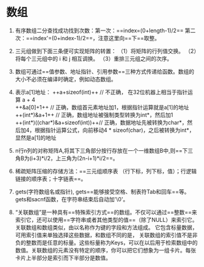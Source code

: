 # 数组
1. 有序数组二分查找成功找到次数：第一次：==index=(0+length-1)/2==    第二次：==index'=(0+index-1)/2==，注意这里向==下==取整。
3. 三元组做到下面三条便可实现矩阵的转置：
（1）将矩阵的行列值交换。
（2）将每个三元组中的 i 和 j 相互调换。
（3）重排三元组之间的次序。
4. 数组可通过==值参数、地址指针、引用参数==三种方式传递给函数。数组的大小不必须在编译时确定，例如动态数组。
5. 表示a[1]地址：
 ++a+sizeof(int)++ // 不正确， 在32位机器上相当于指针运算 a + 4    
++&a[0]+1++ // 正确，数组首元素地址加1，根据指针运算就是a[1]的地址  
++(int*)&a+1++ // 正确，数组地址被强制类型转换为int*，然后加1  
++(int*)((char*)&a+sizeof(int))++// 正确，数据地址先被转换为char*，然后加4，根据指针运算公式，向前移动4 * sizeof(char)，之后被转换为int*，显然是a[1]的地址

9. n行n列的对称矩阵A,将其下三角部分按行存放在一个一维数组B中,则==下三角B为(i+3)*i/2，上三角为(2n-i+1)*i/2==。
10. 稀疏矩阵压缩的存储方法：==三元组顺序表  （行下标，列下标，值）；行逻辑链接的顺序表；十字链表==。
11. gets(字符数组名或指针), gets==能够接受空格、制表符Tab和回车==等。
gets和sacnf函数，在字符串结束后自动加'\0'。
8.  “关联数组”是一种具有==特殊索引方式==的数组。不仅可以通过==整数==来索引它，还可以使用==字符串或者其他类型的值==（除了NULL）来索引它。关联数组和数组类似，由以名称作为键的字段和方法组成。 它包含标量数据，可用索引值来单独选择这些数据，和数组不同的是， 关联数组的索引值不是非负的整数而是任意的标量。这些标量称为Keys，可以在以后用于检索数组中的数值。关联数组的元素没有特定的顺序，你可以把它们想象为一组卡片。每张卡片上半部分是索引而下半部分是数值。